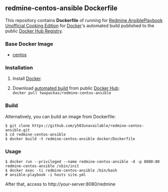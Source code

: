 ## redmine-centos-ansible Dockerfile


This repository contains **Dockerfile** of running for [Redmine AnsiblePlaybook Unofficial Cooking Edition](https://github.com/y503unavailable/redmine-centos-ansible) for [Docker](https://www.docker.com/)'s automated
build published to the public [Docker Hub Registry](https://registry.hub.docker.com/).


### Base Docker Image

* [centos](https://hub.docker.com/_/centos/)


### Installation

1. Install [Docker](https://www.docker.com/).

2. Download [automated build](https://hub.docker.com/r/twopackas/redmine-centos-ansible/) from public [Docker Hub](https://hub.docker.com/):  
    `docker pull twopackas/redmine-centos-ansible`

### Build

Alternatively, you can build an image from Dockerfile:

```
$ git clone https://github.com/y503unavailable/redmine-centos-ansible.git
$ cd redmine-centos-ansible
$ docker build -t redmine-centos-ansible docker/Dockerfile
```

### Usage

```
$ docker run --privileged --name redmine-centos-ansible -d -p 8080:80
redmine-centos-ansible /sbin/init
$ docker exec -ti redmine-centos-ansible /bin/bash
# ansible-playbook -i hosts site.yml
```


After that, access to http://your-server:8080/redmine
